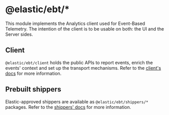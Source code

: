 # @elastic/ebt/*

This module implements the Analytics client used for Event-Based Telemetry. The intention of the client is to be usable on both: the UI and the Server sides.

## Client

`@elastic/ebt/client` holds the public APIs to report events, enrich the events' context and set up the transport mechanisms. Refer to the [client's docs](./src/client/README.md) for more information.

## Prebuilt shippers

Elastic-approved shippers are available as `@elastic/ebt/shippers/*` packages. Refer to the [shippers' docs](./src/shippers/README.md) for more information.
